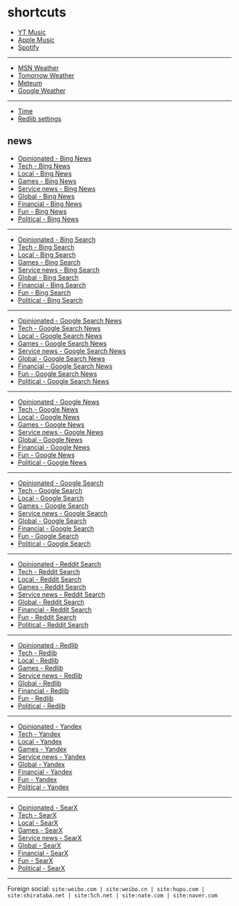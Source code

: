 # shortcuts

- [YT Music](https://music.youtube.com)
- [Apple Music](https://music.apple.com)
- [Spotify](https://open.spotify.com)

---

- [MSN Weather](https://www.msn.com/en-us/weather/maps/radar)
- [Tomorrow Weather](https://weather.tomorrow.io)
- [Meteum](https://meteum.ai/weather/search)
- [Google Weather](https://www.google.com/search?q=weather&udm=0&safe=off)

---

- [Time](https://time.is/?c=d3l1_3F_3j1_3Y1_3WXth2i2s.TAXfmrXc1Xo480Xz1Xa1Xb51ea29.4e4185.28571f.2d99db.abbd8.1bb85e.1c3b23Xw1Xv20240528Xh0Xi1XZ1XmXuXB1Xs0)
- [Redlib settings](https://redlib.catsarch.com/settings/restore/?theme=system&front_page=default&layout=card&wide=off&post_sort=top&comment_sort=top&show_nsfw=on&use_hls=off&hide_hls_notification=off&hide_awards=off&fixed_navbar=on&subscriptions=&filters=)

## news

- [Opinionated - Bing News](https://www.bing.com/news/search?q=%28best+game%29+OR+%28best+show%29+OR+%28best+movie%29+OR+%28improved+game%29+OR+%28improved+show%29+OR+%28improved+movie%29+OR+%28worst+game%29+OR+%28worst+show%29+OR+%28worst+movie%29+OR+%28disappointing+game%29+OR+%28disappointing+show%29+OR+%28disappointing+movie%29+OR+%22wired+com+review%22+OR+%22rtings+com%22+OR+%22techradar+com+reviews%22&qft=interval%3d"7")
- [Tech - Bing News](https://www.bing.com/news/search?q=msft+OR+aapl+OR+goog+OR+intc+OR+qcom+OR+%28reveal+stream%29+OR+%28reveal+livestream%29+OR+%28announcement+stream%29+OR+%28announcement+livestream%29&qft=interval%3d"7")
- [Local - Bing News](https://www.bing.com/news/search?q=%22newsinfo+inquirer+net%22+OR+%22news+abs-cbn+com+news%22+OR+%22philstar+com+nation%22+OR+%22gmanetwork+com+news+topstories%22+OR+%22sports+inquirer+net%22+OR+%22pop+inquirer+net%22&qft=interval%3d"7")
- [Games - Bing News](https://www.bing.com/news/search?qft=interval%3d"7"&q=genshin%20OR%20valorant%20OR%20(wuthering%20waves)%20OR%20overwatch%20OR%20splitgate%20OR%20(sonic%20hedgehog)%20OR%20%22sonic%20team%22%20OR%20%22call%20of%20duty%22%20OR%20%22modern%20warfare%22%20OR%20%22black%20ops%22)
- [Service news - Bing News](https://www.bing.com/news/search?qft=interval%3d"7"&q=(pc%20game%20pass)%20OR%20(game%20pass%20pc)%20OR%20surfshark%20OR%20%22youtube%20music%22%20OR%20firefox%20OR%20mozilla%20OR%20starlink%20OR%20(chat%20gpt)%20OR%20ios%20OR%20%22windows%2011%22%20OR%20%22windows%2010%22)
- [Global - Bing News](https://www.bing.com/news/search?q=%22newsnationnow+com+world%22+OR+%22wsj+com+world%22+OR+%22france24+com+en+live-news%22+OR+%22csmonitor+com+world%22+OR+%22reuters+com+world%22&qft=interval%3d"7")
- [Financial - Bing News](https://www.bing.com/news/search?q=(msft+OR+aapl+OR+goog+OR+qcom+OR+ttwo+OR+intl+OR+amd+OR+arm)+("benzinga+com"+OR+"investing+com+news"+OR+"finance+yahoo+com+news"+OR+"tradingview+com+news")&qft=interval%3d"7")
- [Fun - Bing News](https://www.bing.com/news/search?qft=interval%3d"7"&q=%22caranddriver+com+news%22+OR+%22roadandtrack+com+news%22+OR+%22jalopnik+com%22+OR+%22topgear+com+ph+news%22+OR+%22soranews24+com%22+OR+%22hollywoodreporter+com+business%22+OR+%22variety+com+2024+digital%22+OR+%22variety+com+2024+biz%22)
- [Political - Bing News](https://www.bing.com/news/search?qft=interval%3d"7"&q=%28election+OR+politics+OR+nominee+OR+candidate+OR+poll+OR+debate+OR+protest%29+%28%22newsnationnow+com%22+OR+%22wsj+com%22+OR+%22france24+com+en%22+OR+%22csmonitor+com%22+OR+%22reuters+com%22+OR+%22abs-cbn+com%22+OR+%22gmanetwork+com%22+OR+%22inquirer+net%22+OR+%22benzinga+com%22+OR+%22investing+com%22+OR+%22finance+yahoo+com%22%29)
<!-- Format: - [*queryTitle* - Bing News](https://www.bing.com/news/search?qft=interval%3d"7"&q=[query]) -->

---

- [Opinionated - Bing Search](https://www.bing.com/search?q=%28best+game%29+OR+%28best+show%29+OR+%28best+movie%29+OR+%28improved+game%29+OR+%28improved+show%29+OR+%28improved+movie%29+OR+%28worst+game%29+OR+%28worst+show%29+OR+%28worst+movie%29+OR+%28disappointing+game%29+OR+%28disappointing+show%29+OR+%28disappointing+movie%29+OR+%22wired+com+review%22+OR+%22rtings+com%22+OR+%22techradar+com+reviews%22&filters=ex1%3a%22ez1%22&mkt=en-US&setlang=en-us)
- [Tech - Bing Search](https://www.bing.com/search?q=msft+OR+aapl+OR+goog+OR+intc+OR+qcom+OR+%28reveal+stream%29+OR+%28reveal+livestream%29+OR+%28announcement+stream%29+OR+%28announcement+livestream%29&filters=ex1%3a%22ez1%22&mkt=en-US&setlang=en-us)
- [Local - Bing Search](https://www.bing.com/search?q=%22newsinfo+inquirer+net%22+OR+%22news+abs-cbn+com+news%22+OR+%22philstar+com+nation%22+OR+%22gmanetwork+com+news+topstories%22+OR+%22sports+inquirer+net%22+OR+%22pop+inquirer+net%22&filters=ex1%3a%22ez1%22&mkt=en-US&setlang=en-us)
- [Games - Bing Search](https://www.bing.com/search?filters=ex1%3a%22ez1%22&mkt=en-US&setlang=en-us&q=genshin%20OR%20valorant%20OR%20(wuthering%20waves)%20OR%20overwatch%20OR%20splitgate%20OR%20(sonic%20hedgehog)%20OR%20%22sonic%20team%22%20OR%20%22call%20of%20duty%22%20OR%20%22modern%20warfare%22%20OR%20%22black%20ops%22)
- [Service news - Bing Search](https://www.bing.com/search?filters=ex1%3a%22ez1%22&mkt=en-US&setlang=en-us&q=(pc%20game%20pass)%20OR%20(game%20pass%20pc)%20OR%20surfshark%20OR%20%22youtube%20music%22%20OR%20firefox%20OR%20mozilla%20OR%20starlink%20OR%20(chat%20gpt)%20OR%20ios%20OR%20%22windows%2011%22%20OR%20%22windows%2010%22)
- [Global - Bing Search](https://www.bing.com/search?q=%22newsnationnow+com+world%22+OR+%22wsj+com+world%22+OR+%22france24+com+en+live-news%22+OR+%22csmonitor+com+world%22+OR+%22reuters+com+world%22&filters=ex1%3a%22ez1%22&mkt=en-US&setlang=en-us)
- [Financial - Bing Search](https://www.bing.com/search?q=(msft+OR+aapl+OR+goog+OR+qcom+OR+ttwo+OR+intl+OR+amd+OR+arm)+("benzinga+com"+OR+"investing+com+news"+OR+"finance+yahoo+com+news"+OR+"tradingview+com+news")&filters=ex1%3a%22ez1%22&mkt=en-US&setlang=en-us)
- [Fun - Bing Search](https://www.bing.com/search?filters=ex1%3a%22ez1%22&mkt=en-US&setlang=en-us&q=%22caranddriver+com+news%22+OR+%22roadandtrack+com+news%22+OR+%22jalopnik+com%22+OR+%22topgear+com+ph+news%22+OR+%22soranews24+com%22+OR+%22hollywoodreporter+com+business%22+OR+%22variety+com+2024+digital%22+OR+%22variety+com+2024+biz%22)
- [Political - Bing Search](https://www.bing.com/search?filters=ex1%3a%22ez1%22&mkt=en-US&setlang=en-us&q=%28election+OR+politics+OR+nominee+OR+candidate+OR+poll+OR+debate+OR+protest%29+%28%22newsnationnow+com%22+OR+%22wsj+com%22+OR+%22france24+com+en%22+OR+%22csmonitor+com%22+OR+%22reuters+com%22+OR+%22abs-cbn+com%22+OR+%22gmanetwork+com%22+OR+%22inquirer+net%22+OR+%22benzinga+com%22+OR+%22investing+com%22+OR+%22finance+yahoo+com%22%29)
<!-- Format: - [*queryTitle* - Bing Search](https://www.bing.com/search?filters=ex1%3a%22ez1%22&mkt=en-US&setlang=en-us&q=[query]) -->

---

- [Opinionated - Google Search News](https://www.google.com/search?safe=off&tbs=qdr:d&tbm=nws&nfpr=1&q=%28best+game%29+OR+%28best+show%29+OR+%28best+movie%29+OR+%28improved+game%29+OR+%28improved+show%29+OR+%28improved+movie%29+OR+%28worst+game%29+OR+%28worst+show%29+OR+%28worst+movie%29+OR+%28disappointing+game%29+OR+%28disappointing+show%29+OR+%28disappointing+movie%29+OR+%22wired+com+review%22+OR+%22rtings+com%22+OR+%22techradar+com+reviews%22)
- [Tech - Google Search News](https://www.google.com/search?safe=off&tbs=qdr:d&tbm=nws&nfpr=1&lr=lang_en&q=msft+OR+aapl+OR+goog+OR+intc+OR+qcom+OR+%28reveal+stream%29+OR+%28reveal+livestream%29+OR+%28announcement+stream%29+OR+%28announcement+livestream%29)
- [Local - Google Search News](https://www.google.com/search?safe=off&tbs=qdr:d&tbm=nws&nfpr=1&q=%22newsinfo+inquirer+net%22+OR+%22news+abs-cbn+com+news%22+OR+%22philstar+com+nation%22+OR+%22gmanetwork+com+news+topstories%22+OR+%22sports+inquirer+net%22+OR+%22pop+inquirer+net%22)
- [Games - Google Search News](https://www.google.com/search?safe=off&tbs=qdr:d&tbm=nws&nfpr=1&lr=lang_en&q=genshin%20OR%20valorant%20OR%20(wuthering%20waves)%20OR%20overwatch%20OR%20splitgate%20OR%20(sonic%20hedgehog)%20OR%20%22sonic%20team%22%20OR%20%22call%20of%20duty%22%20OR%20%22modern%20warfare%22%20OR%20%22black%20ops%22)
- [Service news - Google Search News](https://www.google.com/search?safe=off&tbs=qdr:d&tbm=nws&nfpr=1&lr=lang_en&q=(pc%20game%20pass)%20OR%20(game%20pass%20pc)%20OR%20surfshark%20OR%20%22youtube%20music%22%20OR%20firefox%20OR%20mozilla%20OR%20starlink%20OR%20(chat%20gpt)%20OR%20ios%20OR%20%22windows%2011%22%20OR%20%22windows%2010%22)
- [Global - Google Search News](https://www.google.com/search?safe=off&tbs=qdr:d&tbm=nws&nfpr=1&q=%22newsnationnow+com+world%22+OR+%22wsj+com+world%22+OR+%22france24+com+en+live-news%22+OR+%22csmonitor+com+world%22+OR+%22reuters+com+world%22)
- [Financial - Google Search News](https://www.google.com/search?safe=off&tbs=qdr:d&tbm=nws&nfpr=1&q=(msft+OR+aapl+OR+goog+OR+qcom+OR+ttwo+OR+intl+OR+amd+OR+arm)+("benzinga+com"+OR+"investing+com+news"+OR+"finance+yahoo+com+news"+OR+"tradingview+com+news"))
- [Fun - Google Search News](https://www.google.com/search?safe=off&tbs=qdr:d&tbm=nws&nfpr=1&q=%22caranddriver+com+news%22+OR+%22roadandtrack+com+news%22+OR+%22jalopnik+com%22+OR+%22topgear+com+ph+news%22+OR+%22soranews24+com%22+OR+%22hollywoodreporter+com+business%22+OR+%22variety+com+2024+digital%22+OR+%22variety+com+2024+biz%22)
- [Political - Google Search News](https://www.google.com/search?safe=off&tbs=qdr:d&tbm=nws&nfpr=1&q=%28election+OR+politics+OR+nominee+OR+candidate+OR+poll+OR+debate+OR+protest%29+%28%22newsnationnow+com%22+OR+%22wsj+com%22+OR+%22france24+com+en%22+OR+%22csmonitor+com%22+OR+%22reuters+com%22+OR+%22abs-cbn+com%22+OR+%22gmanetwork+com%22+OR+%22inquirer+net%22+OR+%22benzinga+com%22+OR+%22investing+com%22+OR+%22finance+yahoo+com%22%29)
<!-- Format: - [*queryTitle* - Google Search News](https://www.google.com/search?safe=off&tbs=qdr:d&tbm=nws&nfpr=1&lr=lang_en&q=[query]) -->

---

- [Opinionated - Google News](https://news.google.com/search?q=when%3A1d%20%28best+game%29+OR+%28best+show%29+OR+%28best+movie%29+OR+%28improved+game%29+OR+%28improved+show%29+OR+%28improved+movie%29+OR+%28worst+game%29+OR+%28worst+show%29+OR+%28worst+movie%29+OR+%28disappointing+game%29+OR+%28disappointing+show%29+OR+%28disappointing+movie%29+OR+%22wired+com+review%22+OR+%22rtings+com%22+OR+%22techradar+com+reviews%22)
- [Tech - Google News](https://news.google.com/search?q=when%3A1d%20msft+OR+aapl+OR+goog+OR+intc+OR+qcom+OR+%28reveal+stream%29+OR+%28reveal+livestream%29+OR+%28announcement+stream%29+OR+%28announcement+livestream%29)
- [Local - Google News](https://news.google.com/search?q=when%3A1d%20%22newsinfo+inquirer+net%22+OR+%22news+abs-cbn+com+news%22+OR+%22philstar+com+nation%22+OR+%22gmanetwork+com+news+topstories%22+OR+%22sports+inquirer+net%22+OR+%22pop+inquirer+net%22)
- [Games - Google News](https://news.google.com/search?q=when%3A1d%20genshin%20OR%20valorant%20OR%20(wuthering%20waves)%20OR%20overwatch%20OR%20splitgate%20OR%20(sonic%20hedgehog)%20OR%20%22sonic%20team%22%20OR%20%22call%20of%20duty%22%20OR%20%22modern%20warfare%22%20OR%20%22black%20ops%22)
- [Service news - Google News](https://news.google.com/search?q=when%3A1d%20(pc%20game%20pass)%20OR%20(game%20pass%20pc)%20OR%20surfshark%20OR%20%22youtube%20music%22%20OR%20firefox%20OR%20mozilla%20OR%20starlink%20OR%20(chat%20gpt)%20OR%20ios%20OR%20%22windows%2011%22%20OR%20%22windows%2010%22)
- [Global - Google News](https://news.google.com/search?q=when%3A1d%20%22newsnationnow+com+world%22+OR+%22wsj+com+world%22+OR+%22france24+com+en+live-news%22+OR+%22csmonitor+com+world%22+OR+%22reuters+com+world%22)
- [Financial - Google News](https://news.google.com/search?q=when%3A1d%20(msft+OR+aapl+OR+goog+OR+qcom+OR+ttwo+OR+intl+OR+amd+OR+arm)+("benzinga+com"+OR+"investing+com+news"+OR+"finance+yahoo+com+news"+OR+"tradingview+com+news"))
- [Fun - Google News](https://news.google.com/search?q=when%3A1d%20%22caranddriver+com+news%22+OR+%22roadandtrack+com+news%22+OR+%22jalopnik+com%22+OR+%22topgear+com+ph+news%22+OR+%22soranews24+com%22+OR+%22hollywoodreporter+com+business%22+OR+%22variety+com+2024+digital%22+OR+%22variety+com+2024+biz%22)
- [Political - Google News](https://news.google.com/search?q=when%3A1d%20%28election+OR+politics+OR+nominee+OR+candidate+OR+poll+OR+debate+OR+protest%29+%28%22newsnationnow+com%22+OR+%22wsj+com%22+OR+%22france24+com+en%22+OR+%22csmonitor+com%22+OR+%22reuters+com%22+OR+%22abs-cbn+com%22+OR+%22gmanetwork+com%22+OR+%22inquirer+net%22+OR+%22benzinga+com%22+OR+%22investing+com%22+OR+%22finance+yahoo+com%22%29)
<!-- Format: - [*queryTitle* - Google News](https://news.google.com/search?q=when%3A1d%20[query]) -->

---

- [Opinionated - Google Search](https://www.google.com/search?tbs=qdr:d&safe=off&filter=0&nfpr=1&start=10&q=%28best+game%29+OR+%28best+show%29+OR+%28best+movie%29+OR+%28improved+game%29+OR+%28improved+show%29+OR+%28improved+movie%29+OR+%28worst+game%29+OR+%28worst+show%29+OR+%28worst+movie%29+OR+%28disappointing+game%29+OR+%28disappointing+show%29+OR+%28disappointing+movie%29+OR+%22wired+com+review%22+OR+%22rtings+com%22+OR+%22techradar+com+reviews%22)
- [Tech - Google Search](https://www.google.com/search?tbs=qdr:d&safe=off&filter=0&nfpr=1&start=10&lr=lang_en&q=msft+OR+aapl+OR+goog+OR+intc+OR+qcom+OR+%28reveal+stream%29+OR+%28reveal+livestream%29+OR+%28announcement+stream%29+OR+%28announcement+livestream%29)
- [Local - Google Search](https://www.google.com/search?tbs=qdr:d&safe=off&filter=0&nfpr=1&start=10&lr=lang_en&q=%22newsinfo+inquirer+net%22+OR+%22news+abs-cbn+com+news%22+OR+%22philstar+com+nation%22+OR+%22gmanetwork+com+news+topstories%22+OR+%22sports+inquirer+net%22+OR+%22pop+inquirer+net%22)
- [Games - Google Search](https://www.google.com/search?tbs=qdr:d&safe=off&filter=0&nfpr=1&start=10&lr=lang_en&q=genshin%20OR%20valorant%20OR%20(wuthering%20waves)%20OR%20overwatch%20OR%20splitgate%20OR%20(sonic%20hedgehog)%20OR%20%22sonic%20team%22%20OR%20%22call%20of%20duty%22%20OR%20%22modern%20warfare%22%20OR%20%22black%20ops%22)
- [Service news - Google Search](https://www.google.com/search?tbs=qdr:d&safe=off&filter=0&nfpr=1&start=10&q=(pc%20game%20pass)%20OR%20(game%20pass%20pc)%20OR%20surfshark%20OR%20%22youtube%20music%22%20OR%20firefox%20OR%20mozilla%20OR%20starlink%20OR%20(chat%20gpt)%20OR%20ios%20OR%20%22windows%2011%22%20OR%20%22windows%2010%22)
- [Global - Google Search](https://www.google.com/search?tbs=qdr:d&safe=off&filter=0&nfpr=1&start=10&lr=lang_en&q=%22newsnationnow+com+world%22+OR+%22wsj+com+world%22+OR+%22france24+com+en+live-news%22+OR+%22csmonitor+com+world%22+OR+%22reuters+com+world%22)
- [Financial - Google Search](https://www.google.com/search?tbs=qdr:d&safe=off&filter=0&nfpr=1&start=10&q=(msft+OR+aapl+OR+goog+OR+qcom+OR+ttwo+OR+intl+OR+amd+OR+arm)+("benzinga+com"+OR+"investing+com+news"+OR+"finance+yahoo+com+news"+OR+"tradingview+com+news"))
- [Fun - Google Search](https://www.google.com/search?tbs=qdr:d&safe=off&filter=0&nfpr=1&start=10&q=%22caranddriver+com+news%22+OR+%22roadandtrack+com+news%22+OR+%22jalopnik+com%22+OR+%22topgear+com+ph+news%22+OR+%22soranews24+com%22+OR+%22hollywoodreporter+com+business%22+OR+%22variety+com+2024+digital%22+OR+%22variety+com+2024+biz%22)
- [Political - Google Search](https://www.google.com/search?tbs=qdr:d&safe=off&filter=0&nfpr=1&start=10&q=%28election+OR+politics+OR+nominee+OR+candidate+OR+poll+OR+debate+OR+protest%29+%28%22newsnationnow+com%22+OR+%22wsj+com%22+OR+%22france24+com+en%22+OR+%22csmonitor+com%22+OR+%22reuters+com%22+OR+%22abs-cbn+com%22+OR+%22gmanetwork+com%22+OR+%22inquirer+net%22+OR+%22benzinga+com%22+OR+%22investing+com%22+OR+%22finance+yahoo+com%22%29)
<!-- Format: - [*queryTitle* - Google Search](https://www.google.com/search?tbs=qdr:d&safe=off&filter=0&nfpr=1&start=10&lr=lang_en&q=[query]) -->

---

- [Opinionated - Reddit Search](https://www.reddit.com/search/?sort=top&t=day&q=%28best+game%29+OR+%28best+show%29+OR+%28best+movie%29+OR+%28improved+game%29+OR+%28improved+show%29+OR+%28improved+movie%29+OR+%28worst+game%29+OR+%28worst+show%29+OR+%28worst+movie%29+OR+%28disappointing+game%29+OR+%28disappointing+show%29+OR+%28disappointing+movie%29+OR+%22wired+com+review%22+OR+%22rtings+com%22+OR+%22techradar+com+reviews%22)
- [Tech - Reddit Search](https://www.reddit.com/search/?sort=top&t=day&q=msft+OR+aapl+OR+goog+OR+intc+OR+qcom+OR+%28reveal+stream%29+OR+%28reveal+livestream%29+OR+%28announcement+stream%29+OR+%28announcement+livestream%29)
- [Local - Reddit Search](https://www.reddit.com/search/?sort=top&t=day&q=%22newsinfo+inquirer+net%22+OR+%22news+abs-cbn+com+news%22+OR+%22philstar+com+nation%22+OR+%22gmanetwork+com+news+topstories%22+OR+%22sports+inquirer+net%22+OR+%22pop+inquirer+net%22)
- [Games - Reddit Search](https://www.reddit.com/search/?sort=top&t=day&q=genshin%20OR%20valorant%20OR%20(wuthering%20waves)%20OR%20overwatch%20OR%20splitgate%20OR%20(sonic%20hedgehog)%20OR%20%22sonic%20team%22%20OR%20%22call%20of%20duty%22%20OR%20%22modern%20warfare%22%20OR%20%22black%20ops%22)
- [Service news - Reddit Search](https://www.reddit.com/search/?sort=top&t=day&q=(pc%20game%20pass)%20OR%20(game%20pass%20pc)%20OR%20surfshark%20OR%20%22youtube%20music%22%20OR%20firefox%20OR%20mozilla%20OR%20starlink%20OR%20(chat%20gpt)%20OR%20ios%20OR%20%22windows%2011%22%20OR%20%22windows%2010%22)
- [Global - Reddit Search](https://www.reddit.com/search/?sort=top&t=day&q=%22newsnationnow+com+world%22+OR+%22wsj+com+world%22+OR+%22france24+com+en+live-news%22+OR+%22csmonitor+com+world%22+OR+%22reuters+com+world%22)
- [Financial - Reddit Search](https://www.reddit.com/search/?sort=top&t=day&q=(msft+OR+aapl+OR+goog+OR+qcom+OR+ttwo+OR+intl+OR+amd+OR+arm)+("benzinga+com"+OR+"investing+com+news"+OR+"finance+yahoo+com+news"+OR+"tradingview+com+news"))
- [Fun - Reddit Search](https://www.reddit.com/search/?sort=top&t=day&q=%22caranddriver+com+news%22+OR+%22roadandtrack+com+news%22+OR+%22jalopnik+com%22+OR+%22topgear+com+ph+news%22+OR+%22soranews24+com%22+OR+%22hollywoodreporter+com+business%22+OR+%22variety+com+2024+digital%22+OR+%22variety+com+2024+biz%22)
- [Political - Reddit Search](https://www.reddit.com/search/?sort=top&t=day&q=%28election+OR+politics+OR+nominee+OR+candidate+OR+poll+OR+debate+OR+protest%29+%28%22newsnationnow+com%22+OR+%22wsj+com%22+OR+%22france24+com+en%22+OR+%22csmonitor+com%22+OR+%22reuters+com%22+OR+%22abs-cbn+com%22+OR+%22gmanetwork+com%22+OR+%22inquirer+net%22+OR+%22benzinga+com%22+OR+%22investing+com%22+OR+%22finance+yahoo+com%22%29)
<!-- Format: - [*queryTitle* - Reddit Search](https://www.reddit.com/search/?sort=top&t=day&q=[query]) -->

---

- [Opinionated - Redlib](https://redlib.catsarch.com/search?sort=top&t=day&q=%28best+game%29+OR+%28best+show%29+OR+%28best+movie%29+OR+%28improved+game%29+OR+%28improved+show%29+OR+%28improved+movie%29+OR+%28worst+game%29+OR+%28worst+show%29+OR+%28worst+movie%29+OR+%28disappointing+game%29+OR+%28disappointing+show%29+OR+%28disappointing+movie%29+OR+%22wired+com+review%22+OR+%22rtings+com%22+OR+%22techradar+com+reviews%22)
- [Tech - Redlib](https://redlib.catsarch.com/search?sort=top&t=day&q=msft+OR+aapl+OR+goog+OR+intc+OR+qcom+OR+%28reveal+stream%29+OR+%28reveal+livestream%29+OR+%28announcement+stream%29+OR+%28announcement+livestream%29)
- [Local - Redlib](https://redlib.catsarch.com/search?sort=top&t=day&q=%22newsinfo+inquirer+net%22+OR+%22news+abs-cbn+com+news%22+OR+%22philstar+com+nation%22+OR+%22gmanetwork+com+news+topstories%22+OR+%22sports+inquirer+net%22+OR+%22pop+inquirer+net%22)
- [Games - Redlib](https://redlib.catsarch.com/search?sort=top&t=day&q=genshin%20OR%20valorant%20OR%20(wuthering%20waves)%20OR%20overwatch%20OR%20splitgate%20OR%20(sonic%20hedgehog)%20OR%20%22sonic%20team%22%20OR%20%22call%20of%20duty%22%20OR%20%22modern%20warfare%22%20OR%20%22black%20ops%22)
- [Service news - Redlib](https://redlib.catsarch.com/search?sort=top&t=day&q=(pc%20game%20pass)%20OR%20(game%20pass%20pc)%20OR%20surfshark%20OR%20%22youtube%20music%22%20OR%20firefox%20OR%20mozilla%20OR%20starlink%20OR%20(chat%20gpt)%20OR%20ios%20OR%20%22windows%2011%22%20OR%20%22windows%2010%22)
- [Global - Redlib](https://redlib.catsarch.com/search?sort=top&t=day&q=%22newsnationnow+com+world%22+OR+%22wsj+com+world%22+OR+%22france24+com+en+live-news%22+OR+%22csmonitor+com+world%22+OR+%22reuters+com+world%22)
- [Financial - Redlib](https://redlib.catsarch.com/search?sort=top&t=day&q=(msft+OR+aapl+OR+goog+OR+qcom+OR+ttwo+OR+intl+OR+amd+OR+arm)+("benzinga+com"+OR+"investing+com+news"+OR+"finance+yahoo+com+news"+OR+"tradingview+com+news"))
- [Fun - Redlib](https://redlib.catsarch.com/search?sort=top&t=day&q=%22caranddriver+com+news%22+OR+%22roadandtrack+com+news%22+OR+%22jalopnik+com%22+OR+%22topgear+com+ph+news%22+OR+%22soranews24+com%22+OR+%22hollywoodreporter+com+business%22+OR+%22variety+com+2024+digital%22+OR+%22variety+com+2024+biz%22)
- [Political - Redlib](https://redlib.catsarch.com/search?sort=top&t=day&q=%28election+OR+politics+OR+nominee+OR+candidate+OR+poll+OR+debate+OR+protest%29+%28%22newsnationnow+com%22+OR+%22wsj+com%22+OR+%22france24+com+en%22+OR+%22csmonitor+com%22+OR+%22reuters+com%22+OR+%22abs-cbn+com%22+OR+%22gmanetwork+com%22+OR+%22inquirer+net%22+OR+%22benzinga+com%22+OR+%22investing+com%22+OR+%22finance+yahoo+com%22%29)
<!-- Format: - [*queryTitle* - Redlib](https://redlib.catsarch.com/search?sort=top&t=day&q=[query]) -->

---

- [Opinionated - Yandex](https://yandex.com/search/?text=%28best+game%29+OR+%28best+show%29+OR+%28best+movie%29+OR+%28improved+game%29+OR+%28improved+show%29+OR+%28improved+movie%29+OR+%28worst+game%29+OR+%28worst+show%29+OR+%28worst+movie%29+OR+%28disappointing+game%29+OR+%28disappointing+show%29+OR+%28disappointing+movie%29+OR+%22wired+com+review%22+OR+%22rtings+com%22+OR+%22techradar+com+reviews%22&within=77&noreask=1)
- [Tech - Yandex](https://yandex.com/search/?text=msft+OR+aapl+OR+goog+OR+intc+OR+qcom+OR+%28reveal+stream%29+OR+%28reveal+livestream%29+OR+%28announcement+stream%29+OR+%28announcement+livestream%29&within=77&noreask=1)
- [Local - Yandex](https://yandex.com/search/?text=%22newsinfo+inquirer+net%22+OR+%22news+abs-cbn+com+news%22+OR+%22philstar+com+nation%22+OR+%22gmanetwork+com+news+topstories%22+OR+%22sports+inquirer+net%22+OR+%22pop+inquirer+net%22&within=77&noreask=1)
- [Games - Yandex](https://yandex.com/search/?within=77&noreask=1&text=genshin%20OR%20valorant%20OR%20(wuthering%20waves)%20OR%20overwatch%20OR%20splitgate%20OR%20(sonic%20hedgehog)%20OR%20%22sonic%20team%22%20OR%20%22call%20of%20duty%22%20OR%20%22modern%20warfare%22%20OR%20%22black%20ops%22)
- [Service news - Yandex](https://yandex.com/search/?within=77&noreask=1&text=(pc%20game%20pass)%20OR%20(game%20pass%20pc)%20OR%20surfshark%20OR%20%22youtube%20music%22%20OR%20firefox%20OR%20mozilla%20OR%20starlink%20OR%20(chat%20gpt)%20OR%20ios%20OR%20%22windows%2011%22%20OR%20%22windows%2010%22)
- [Global - Yandex](https://yandex.com/search/?text=%22newsnationnow+com+world%22+OR+%22wsj+com+world%22+OR+%22france24+com+en+live-news%22+OR+%22csmonitor+com+world%22+OR+%22reuters+com+world%22&within=77&noreask=1)
- [Financial - Yandex](https://yandex.com/search/?text=(msft+OR+aapl+OR+goog+OR+qcom+OR+ttwo+OR+intl+OR+amd+OR+arm)+("benzinga+com"+OR+"investing+com+news"+OR+"finance+yahoo+com+news"+OR+"tradingview+com+news")&within=77&noreask=1)
- [Fun - Yandex](https://yandex.com/search/?within=77&noreask=1&text=%22caranddriver+com+news%22+OR+%22roadandtrack+com+news%22+OR+%22jalopnik+com%22+OR+%22topgear+com+ph+news%22+OR+%22soranews24+com%22+OR+%22hollywoodreporter+com+business%22+OR+%22variety+com+2024+digital%22+OR+%22variety+com+2024+biz%22)
- [Political - Yandex](https://yandex.com/search/?within=77&noreask=1&text=%28election+OR+politics+OR+nominee+OR+candidate+OR+poll+OR+debate+OR+protest%29+%28%22newsnationnow+com%22+OR+%22wsj+com%22+OR+%22france24+com+en%22+OR+%22csmonitor+com%22+OR+%22reuters+com%22+OR+%22abs-cbn+com%22+OR+%22gmanetwork+com%22+OR+%22inquirer+net%22+OR+%22benzinga+com%22+OR+%22investing+com%22+OR+%22finance+yahoo+com%22%29)
<!-- Format: - [*queryTitle* - Yandex](https://yandex.com/search/?within=77&noreask=1&text=[query]) -->

---

- [Opinionated - SearX](https://searx.tiekoetter.com/search?language=en-US&time_range=day&safesearch=0&pageno=2&q=%28best+game%29+OR+%28best+show%29+OR+%28best+movie%29+OR+%28improved+game%29+OR+%28improved+show%29+OR+%28improved+movie%29+OR+%28worst+game%29+OR+%28worst+show%29+OR+%28worst+movie%29+OR+%28disappointing+game%29+OR+%28disappointing+show%29+OR+%28disappointing+movie%29+OR+%22wired+com+review%22+OR+%22rtings+com%22+OR+%22techradar+com+reviews%22)
- [Tech - SearX](https://searx.tiekoetter.com/search?language=en-US&time_range=day&safesearch=0&pageno=2&q=msft+OR+aapl+OR+goog+OR+intc+OR+qcom+OR+%28reveal+stream%29+OR+%28reveal+livestream%29+OR+%28announcement+stream%29+OR+%28announcement+livestream%29)
- [Local - SearX](https://searx.tiekoetter.com/search?language=en-US&time_range=day&safesearch=0&pageno=2&q=%22newsinfo+inquirer+net%22+OR+%22news+abs-cbn+com+news%22+OR+%22philstar+com+nation%22+OR+%22gmanetwork+com+news+topstories%22+OR+%22sports+inquirer+net%22+OR+%22pop+inquirer+net%22)
- [Games - SearX](https://searx.tiekoetter.com/search?language=en-US&time_range=day&safesearch=0&pageno=2&q=genshin%20OR%20valorant%20OR%20(wuthering%20waves)%20OR%20overwatch%20OR%20splitgate%20OR%20(sonic%20hedgehog)%20OR%20%22sonic%20team%22%20OR%20%22call%20of%20duty%22%20OR%20%22modern%20warfare%22%20OR%20%22black%20ops%22)
- [Service news - SearX](https://searx.tiekoetter.com/search?language=en-US&time_range=day&safesearch=0&pageno=2&q=(pc%20game%20pass)%20OR%20(game%20pass%20pc)%20OR%20surfshark%20OR%20%22youtube%20music%22%20OR%20firefox%20OR%20mozilla%20OR%20starlink%20OR%20(chat%20gpt)%20OR%20ios%20OR%20%22windows%2011%22%20OR%20%22windows%2010%22)
- [Global - SearX](https://searx.tiekoetter.com/search?language=en-US&time_range=day&safesearch=0&pageno=2&q=%22newsnationnow+com+world%22+OR+%22wsj+com+world%22+OR+%22france24+com+en+live-news%22+OR+%22csmonitor+com+world%22+OR+%22reuters+com+world%22)
- [Financial - SearX](https://searx.tiekoetter.com/search?language=en-US&time_range=day&safesearch=0&pageno=2&q=(msft+OR+aapl+OR+goog+OR+qcom+OR+ttwo+OR+intl+OR+amd+OR+arm)+("benzinga+com"+OR+"investing+com+news"+OR+"finance+yahoo+com+news"+OR+"tradingview+com+news"))
- [Fun - SearX](https://searx.tiekoetter.com/search?language=en-US&time_range=day&safesearch=0&pageno=2&q=%22caranddriver+com+news%22+OR+%22roadandtrack+com+news%22+OR+%22jalopnik+com%22+OR+%22topgear+com+ph+news%22+OR+%22soranews24+com%22+OR+%22hollywoodreporter+com+business%22+OR+%22variety+com+2024+digital%22+OR+%22variety+com+2024+biz%22)
- [Political - SearX](https://searx.tiekoetter.com/search?language=en-US&time_range=day&safesearch=0&pageno=2&q=%28election+OR+politics+OR+nominee+OR+candidate+OR+poll+OR+debate+OR+protest%29+%28%22newsnationnow+com%22+OR+%22wsj+com%22+OR+%22france24+com+en%22+OR+%22csmonitor+com%22+OR+%22reuters+com%22+OR+%22abs-cbn+com%22+OR+%22gmanetwork+com%22+OR+%22inquirer+net%22+OR+%22benzinga+com%22+OR+%22investing+com%22+OR+%22finance+yahoo+com%22%29)
<!-- Format: - [*queryTitle* - SearX](https://searx.tiekoetter.com/search?language=en-US&time_range=day&safesearch=0&pageno=2&q=[query]) -->

<!-- --- -->

<!-- - [*queryTitle* - Brave Search](https://search.brave.com/search?tf=pd&q=[query]) -->
<!-- - [*queryTitle* - swisscows.com](https://swisscows.com/en/web?freshness=Day&query[query]) -->
<!-- [*queryTitle* - Baidu](https://www.baidu.com/s?gpc=stf%3D1720245017%2C1720331417%7Cstftype%3D1&wd=[query]) -->
<!-- Format: - [*queryTitle* - You.com](https://you.com/search?q=[query]) -->
<!-- Format: - [*queryTitle* - DuckDuckGo](https://duckduckgo.com/?df=d&assist=true&q=[query]) -->
<!-- Format: - [*queryTitle* - Ecosia](https://www.ecosia.org/search?freshness=day&q=[query]) -->

<!-- --- -->

---

Foreign social: `site:weibo.com | site:weibo.cn | site:hupu.com | site:shirataba.net | site:5ch.net | site:nate.com | site:naver.com`
